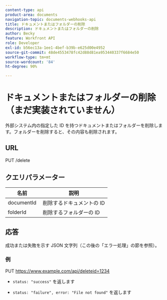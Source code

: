 ```yaml
---
content-type: api
product-area: documents
navigation-topic: documents-webhooks-api
title: ドキュメントまたはフォルダーの削除
description: ドキュメントまたはフォルダーの削除
author: Becky
feature: Workfront API
role: Developer
exl-id: b56ec13a-1ee1-4bef-b39b-e625d00e4952
source-git-commit: 48de4553478fc42d88d81ea953440337f6684e50
workflow-type: tm+mt
source-wordcount: '84'
ht-degree: 90%

---
```



# ドキュメントまたはフォルダーの削除（まだ実装されていません）

外部システム内の指定した ID を持つドキュメントまたはフォルダーを削除します。フォルダーを削除すると、その内容も削除されます。

## URL

PUT /delete

## クエリパラメーター

| 名前  | 説明 |
|---|---|
| documentId  | 削除するドキュメントの ID |
| folderId  | 削除するフォルダーの ID |



## 応答

成功または失敗を示す JSON 文字列（この後の「エラー処理」の節を参照）。

### 例

PUT https://www.example.com/api/deleteid=1234 
* `status: "success"` を返します

* `status: "failure", error: "File not found"` を返します
